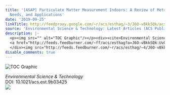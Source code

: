 ```yaml
---
title: '[ASAP] Particulate Matter Measurement Indoors: A Review of Metrics, Sensors,
  Needs, and Applications'
date: '2019-09-25'
linkTitle: http://feedproxy.google.com/~r/acs/esthag/~3/J6O-vBkkSQk/acs.est.9b03425
source: 'Environmental Science & Technology: Latest Articles (ACS Publications)'
description: |-
  <p><img src="" alt="TOC Graphic"/></p><div><cite>Environmental Science & Technology</cite></div><div>DOI: 10.1021/acs.est.9b03425</div><div class="feedflare">
  <a href="http://feeds.feedburner.com/~ff/acs/esthag?a=J6O-vBkkSQk:UvGjt7VBE8I:yIl2AUoC8zA"><img src="http://feeds.feedburner.com/~ff/acs/esthag?d=yIl2AUoC8zA" border="0"></img></a>
  </div><img src="http://feeds.feedburner.com/~r/acs/esthag/~4/J6O-vBkkSQk" height="1" width="1" ...
disable_comments: true
---
```

<p><img src="" alt="TOC Graphic"/></p><div><cite>Environmental Science & Technology</cite></div><div>DOI: 10.1021/acs.est.9b03425</div><div class="feedflare">
<a href="http://feeds.feedburner.com/~ff/acs/esthag?a=J6O-vBkkSQk:UvGjt7VBE8I:yIl2AUoC8zA"><img src="http://feeds.feedburner.com/~ff/acs/esthag?d=yIl2AUoC8zA" border="0"></img></a>
</div><img src="http://feeds.feedburner.com/~r/acs/esthag/~4/J6O-vBkkSQk" height="1" width="1" ...